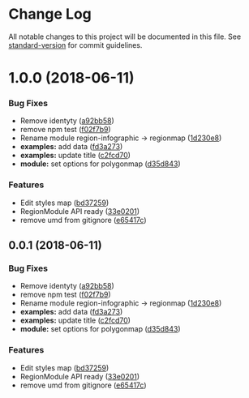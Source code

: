 # Change Log

All notable changes to this project will be documented in this file. See [standard-version](https://github.com/conventional-changelog/standard-version) for commit guidelines.

<a name="1.0.0"></a>
# 1.0.0 (2018-06-11)


### Bug Fixes

* Remove identyty ([a92bb58](https://github.com/yandex-shri-fx-team/ymaps-regionmap/commit/a92bb58))
* remove npm test ([f02f7b9](https://github.com/yandex-shri-fx-team/ymaps-regionmap/commit/f02f7b9))
* Rename module region-infographic -> regionmap ([1d230e8](https://github.com/yandex-shri-fx-team/ymaps-regionmap/commit/1d230e8))
* **examples:** add data ([fd3a273](https://github.com/yandex-shri-fx-team/ymaps-regionmap/commit/fd3a273))
* **examples:** update title ([c2fcd70](https://github.com/yandex-shri-fx-team/ymaps-regionmap/commit/c2fcd70))
* **module:** set options for polygonmap ([d35d843](https://github.com/yandex-shri-fx-team/ymaps-regionmap/commit/d35d843))


### Features

* Edit styles map ([bd37259](https://github.com/yandex-shri-fx-team/ymaps-regionmap/commit/bd37259))
* RegionModule API ready ([33e0201](https://github.com/yandex-shri-fx-team/ymaps-regionmap/commit/33e0201))
* remove umd from gitignore ([e65417c](https://github.com/yandex-shri-fx-team/ymaps-regionmap/commit/e65417c))



<a name="0.0.1"></a>
## 0.0.1 (2018-06-11)


### Bug Fixes

* Remove identyty ([a92bb58](https://github.com/yandex-shri-fx-team/ymaps-regionmap/commit/a92bb58))
* remove npm test ([f02f7b9](https://github.com/yandex-shri-fx-team/ymaps-regionmap/commit/f02f7b9))
* Rename module region-infographic -> regionmap ([1d230e8](https://github.com/yandex-shri-fx-team/ymaps-regionmap/commit/1d230e8))
* **examples:** add data ([fd3a273](https://github.com/yandex-shri-fx-team/ymaps-regionmap/commit/fd3a273))
* **examples:** update title ([c2fcd70](https://github.com/yandex-shri-fx-team/ymaps-regionmap/commit/c2fcd70))
* **module:** set options for polygonmap ([d35d843](https://github.com/yandex-shri-fx-team/ymaps-regionmap/commit/d35d843))


### Features

* Edit styles map ([bd37259](https://github.com/yandex-shri-fx-team/ymaps-regionmap/commit/bd37259))
* RegionModule API ready ([33e0201](https://github.com/yandex-shri-fx-team/ymaps-regionmap/commit/33e0201))
* remove umd from gitignore ([e65417c](https://github.com/yandex-shri-fx-team/ymaps-regionmap/commit/e65417c))
